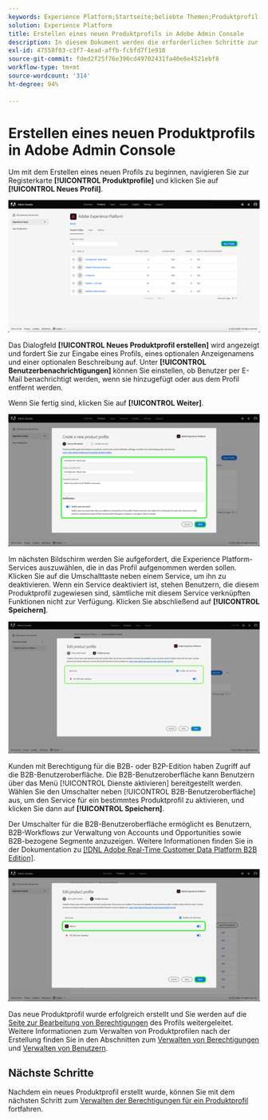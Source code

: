```yaml
---
keywords: Experience Platform;Startseite;beliebte Themen;Produktprofil
solution: Experience Platform
title: Erstellen eines neuen Produktprofils in Adobe Admin Console
description: In diesem Dokument werden die erforderlichen Schritte zur Erstellung eines neuen Produktprofils in Adobe Admin Console beschrieben. Um mit dem Erstellen eines neuen Profils zu beginnen, gehen Sie zur Registerkarte „Produktprofile“ und klicken Sie auf „Neues Profil“.
exl-id: 47558f03-c3f7-4ead-affb-fcbfd7f1e918
source-git-commit: fded2f25f76e396cd49702431fa40e8e4521ebf8
workflow-type: tm+mt
source-wordcount: '314'
ht-degree: 94%

---
```


# Erstellen eines neuen Produktprofils in Adobe Admin Console

Um mit dem Erstellen eines neuen Profils zu beginnen, navigieren Sie zur Registerkarte **[!UICONTROL Produktprofile]** und klicken Sie auf **[!UICONTROL Neues Profil]**.

![new-profile](../images/new-profile.png)

Das Dialogfeld **[!UICONTROL Neues Produktprofil erstellen]** wird angezeigt und fordert Sie zur Eingabe eines Profils, eines optionalen Anzeigenamens und einer optionalen Beschreibung auf. Unter **[!UICONTROL Benutzerbenachrichtigungen]** können Sie einstellen, ob Benutzer per E-Mail benachrichtigt werden, wenn sie hinzugefügt oder aus dem Profil entfernt werden.

Wenn Sie fertig sind, klicken Sie auf **[!UICONTROL Weiter]**.

![create-new-product-profile](../images/create-new-product-profile.png)

Im nächsten Bildschirm werden Sie aufgefordert, die Experience Platform-Services auszuwählen, die in das Profil aufgenommen werden sollen. Klicken Sie auf die Umschalttaste neben einem Service, um ihn zu deaktivieren. Wenn ein Service deaktiviert ist, stehen Benutzern, die diesem Produktprofil zugewiesen sind, sämtliche mit diesem Service verknüpften Funktionen nicht zur Verfügung. Klicken Sie abschließend auf **[!UICONTROL Speichern]**.

![enable-services](../images/enable-services.png)

Kunden mit Berechtigung für die B2B- oder B2P-Edition haben Zugriff auf die B2B-Benutzeroberfläche. Die B2B-Benutzeroberfläche kann Benutzern über das Menü [!UICONTROL Dienste aktivieren] bereitgestellt werden. Wählen Sie den Umschalter neben [!UICONTROL B2B-Benutzeroberfläche] aus, um den Service für ein bestimmtes Produktprofil zu aktivieren, und klicken Sie dann auf **[!UICONTROL Speichern]**.

Der Umschalter für die B2B-Benutzeroberfläche ermöglicht es Benutzern, B2B-Workflows zur Verwaltung von Accounts und Opportunities sowie B2B-bezogene Segmente anzuzeigen. Weitere Informationen finden Sie in der Dokumentation zu [[!DNL Adobe Real-Time Customer Data Platform B2B Edition]](../../rtcdp/b2b-overview.md).

![enable-b2b](../images/enable-b2b.png)

Das neue Produktprofil wurde erfolgreich erstellt und Sie werden auf die [Seite zur Bearbeitung von Berechtigungen](#edit-permissions) des Profils weitergeleitet. Weitere Informationen zum Verwalten von Produktprofilen nach der Erstellung finden Sie in den Abschnitten zum [Verwalten von Berechtigungen](#manage-permissions-for-a-product-profile) und [Verwalten von Benutzern](#manage-users-for-a-product-profile).

## Nächste Schritte

Nachdem ein neues Produktprofil erstellt wurde, können Sie mit dem nächsten Schritt zum [Verwalten der Berechtigungen für ein Produktprofil](permissions.md) fortfahren.
